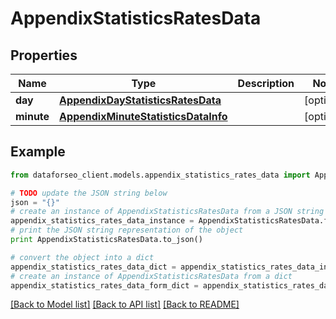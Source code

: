 # AppendixStatisticsRatesData


## Properties

Name | Type | Description | Notes
------------ | ------------- | ------------- | -------------
**day** | [**AppendixDayStatisticsRatesData**](AppendixDayStatisticsRatesData.md) |  | [optional] 
**minute** | [**AppendixMinuteStatisticsDataInfo**](AppendixMinuteStatisticsDataInfo.md) |  | [optional] 

## Example

```python
from dataforseo_client.models.appendix_statistics_rates_data import AppendixStatisticsRatesData

# TODO update the JSON string below
json = "{}"
# create an instance of AppendixStatisticsRatesData from a JSON string
appendix_statistics_rates_data_instance = AppendixStatisticsRatesData.from_json(json)
# print the JSON string representation of the object
print AppendixStatisticsRatesData.to_json()

# convert the object into a dict
appendix_statistics_rates_data_dict = appendix_statistics_rates_data_instance.to_dict()
# create an instance of AppendixStatisticsRatesData from a dict
appendix_statistics_rates_data_form_dict = appendix_statistics_rates_data.from_dict(appendix_statistics_rates_data_dict)
```
[[Back to Model list]](../README.md#documentation-for-models) [[Back to API list]](../README.md#documentation-for-api-endpoints) [[Back to README]](../README.md)


